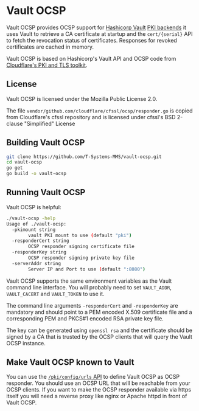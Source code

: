 Vault OCSP
==========

Vault OCSP provides OCSP support for
[Hashicorp Vault](https://www.vaultproject.io/)
[PKI backends](https://www.vaultproject.io/docs/secrets/pki/index.html)
it uses Vault to retrieve a CA certificate at startup and the
`cert/{serial}` API to fetch the revocation status of certificates.
Responses for revoked certificates are cached in memory.

Vault OCSP is based on Hashicorp's Vault API and OCSP code from [Cloudflare's PKI and TLS toolkit](https://cfssl.org/).

License
-------

Vault OCSP is licensed under the Mozilla Public License 2.0.

The file `vendor/github.com/cloudflare/cfssl/ocsp/responder.go` is
copied from Cloudflare's cfssl repository and is licensed under cfssl's
BSD 2-clause "Simplified" License

Building Vault OCSP
-------------------

```bash
git clone https://github.com/T-Systems-MMS/vault-ocsp.git
cd vault-ocsp
go get
go build -o vault-ocsp
```

Running Vault OCSP
------------------

Vault OCSP is helpful:

```bash
./vault-ocsp -help
Usage of ./vault-ocsp:
  -pkimount string
        vault PKI mount to use (default "pki")
  -responderCert string
        OCSP responder signing certificate file
  -responderKey string
        OCSP responder signing private key file
  -serverAddr string
        Server IP and Port to use (default ":8080")
```

Vault OCSP supports the same environment variables as the Vault command
line interface. You will probably need to set `VAULT_ADDR`,
`VAULT_CACERT` and `VAULT_TOKEN` to use it.

The command line arguments `-responderCert` and `-responderKey` are
mandatory and should point to a PEM encoded X.509 certificate file and
a corresponding PEM and PKCS#1 encoded RSA private key file.

The key can be generated using `openssl rsa` and the certificate should
be signed by a CA that is trusted by the OCSP clients that will query
the Vault OCSP instance.

Make Vault OCSP known to Vault
------------------------------

You can use the
[`/pki/config/urls` API](https://www.vaultproject.io/api/secret/pki/index.html#set-urls)
to define Vault OCSP as OCSP responder. You should use an OCSP URL that
will be reachable from your OCSP clients. If you want to make the OCSP
responder available via https itself you will need a reverse proxy like
nginx or Apache httpd in front of Vault OCSP.
